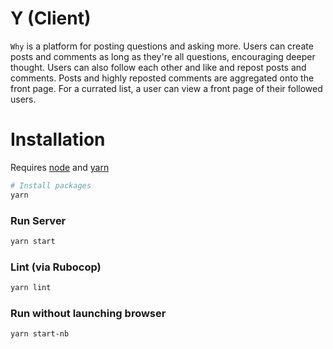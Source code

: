 # Y (Client)

`Why` is a platform for posting questions and asking more. Users can create posts and comments as long as they're all questions, encouraging deeper thought. Users can also follow each other and like and repost posts and comments. Posts and highly reposted comments are aggregated onto the front page. For a currated list, a user can view a front page of their followed users.

Installation
===================

Requires [node](https://nodejs.org/en/download) and [yarn](https://classic.yarnpkg.com/lang/en/docs/install/#debian-stable)

```sh
# Install packages
yarn
```

### Run Server

```sh
yarn start
```

### Lint (via Rubocop)
```sh
yarn lint
```

### Run without launching browser
```sh
yarn start-nb
```
